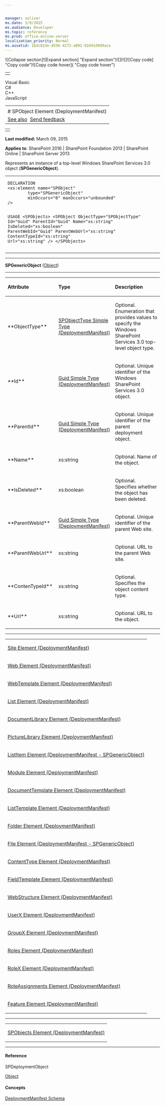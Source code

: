 ```yaml
---


manager: soliver
ms.date: 3/9/2015
ms.audience: Developer
ms.topic: reference
ms.prod: office-online-server
localization_priority: Normal
ms.assetid: 1bdc823e-d556-4273-a091-92d41d9d9ace
---
```


![Collapse
section]![Expand
section] "Expand section")![]()![])![]![]()![Copy
code] "Copy code")![Copy code
hover]( "Copy code hover")
<table>
<tbody>
<tr class="odd">
<td align="left"></td>
</tr>
</tbody>
</table>

Visual Basic  
C\#  
C++  
JavaScript  

<table>
<tbody>
<tr class="odd">
<td align="left"><span id="runningHeaderText"></span></td>
</tr>
<tr class="even">
<td align="left"># SPObject Element (DeploymentManifest)</td>
</tr>
<tr class="odd">
<td align="left"><a href="#seeAlsoToggle">See also</a>  <span id="headfeedbackarea" class="feedbackhead"><a href="javascript:SubmitFeedback(&#39;docthis@Microsoft.com&#39;,&#39;&#39;,&#39;&#39;,&#39;&#39;,&#39;1.0.18082.1225&#39;,&#39;%0\dThank%20you%20for%20your%20feedback.%20The%20developer%20writing%20teams%20use%20your%20feedback%20to%20improve%20documentation.%20While%20we%20are%20reviewing%20your%20feedback,%20we%20may%20send%20you%20e-mail%20to%20ask%20for%20clarification%20or%20feedback%20on%20a%20solution.%20We%20do%20not%20use%20your%20e-mail%20address%20for%20any%20other%20purpose%20and%20we%20delete%20it%20after%20we%20finish%20our%20review.%0\AFor%20further%20information%20about%20the%20privacy%20policies%20of%20Microsoft,%20please%20see%20http://privacy.microsoft.com/en-us/default.aspx.%0\A%0\d&#39;,&#39;Customer%20feedback&#39;);">Send feedback</a></span></td>
</tr>
</tbody>
</table>

<table>
<colgroup>
<col width="100%" />
</colgroup>
<tbody>
<tr class="odd">
<td align="left"></td>
</tr>
</tbody>
</table>

**Last modified:** March 09, 2015

**Applies to**: SharePoint 2016 | SharePoint Foundation 2013 |
SharePoint Online | SharePoint Server 2013

Represents an instance of a top-level Windows SharePoint Services 3.0
object (**SPGenericObject**).

<span codelanguage="other"></span>
<table>
<colgroup>
<col width="100%" />
</colgroup>
<tbody>
<tr class="odd">
<td align="left"><pre><code>DECLARATION
&lt;xs:element name=&quot;SPObject&quot; 
        type=&quot;SPGenericObject&quot; 
        minOccurs=&quot;0&quot; maxOccurs=&quot;unbounded&quot; 
/&gt;

USAGE
&lt;SPObjects&gt;
        &lt;SPObject
                ObjectType=&quot;SPObjectType&quot;
                Id=&quot;Guid&quot;
                ParentId=&quot;Guid&quot;
                Name=&quot;xs:string&quot;
                IsDeleted=&quot;xs:boolean&quot;
                ParentWebId=&quot;Guid&quot;
                ParentWebUrl=&quot;xs:string&quot;
                ContentTypeId=&quot;xs:string&quot;
                Url=&quot;xs:string&quot;
        /&gt;
&lt;/SPObjects&gt;</code></pre></td>
</tr>
</tbody>
</table>


-----------------------------------------------------------------------------------------------------------------------------------------------------------------------------------------

**SPGenericObject** (<span sdata="cer"
target="T:System.Object">[Object](http://msdn2.microsoft.com/EN-US/library/e5kfa45b)</span>)


-----------------------------------------------------------------------------------------------------------------------------------------------------------------------------------------------

<table>
<colgroup>
<col width="33%" />
<col width="33%" />
<col width="33%" />
</colgroup>
<thead>
<tr class="header">
<th align="left"><p>Attribute</p></th>
<th align="left"><p>Type</p></th>
<th align="left"><p>Description</p></th>
</tr>
</thead>
<tbody>
<tr class="odd">
<td align="left"><p>**ObjectType**</p></td>
<td align="left"><p><span sdata="link"><a href="spobjecttype-simple-type-deploymentmanifest.md">SPObjectType Simple Type (DeploymentManifest)</a></span></p></td>
<td align="left"><p>Optional. Enumeration that provides values to specify the Windows SharePoint Services 3.0 top-level object type.</p></td>
</tr>
<tr class="even">
<td align="left"><p>**Id**</p></td>
<td align="left"><p><span sdata="link"><a href="guid-simple-type-deploymentmanifest.md">Guid Simple Type (DeploymentManifest)</a></span></p></td>
<td align="left"><p>Optional. Unique identifier of the Windows SharePoint Services 3.0 object.</p></td>
</tr>
<tr class="odd">
<td align="left"><p>**ParentId**</p></td>
<td align="left"><p><span sdata="link"><a href="guid-simple-type-deploymentmanifest.md">Guid Simple Type (DeploymentManifest)</a></span></p></td>
<td align="left"><p>Optional. Unique identifier of the parent deployment object.</p></td>
</tr>
<tr class="even">
<td align="left"><p>**Name**</p></td>
<td align="left"><p>xs:string</p></td>
<td align="left"><p>Optional. Name of the object.</p></td>
</tr>
<tr class="odd">
<td align="left"><p>**IsDeleted**</p></td>
<td align="left"><p>xs:boolean</p></td>
<td align="left"><p>Optional. Specifies whether the object has been deleted.</p></td>
</tr>
<tr class="even">
<td align="left"><p>**ParentWebId**</p></td>
<td align="left"><p><span sdata="link"><a href="guid-simple-type-deploymentmanifest.md">Guid Simple Type (DeploymentManifest)</a></span></p></td>
<td align="left"><p>Optional. Unique identifier of the parent Web site.</p></td>
</tr>
<tr class="odd">
<td align="left"><p>**ParentWebUrl**</p></td>
<td align="left"><p>xs:string</p></td>
<td align="left"><p>Optional. URL to the parent Web site.</p></td>
</tr>
<tr class="even">
<td align="left"><p>**ContenTypeId**</p></td>
<td align="left"><p>xs:string</p></td>
<td align="left"><p>Optional. Specifies the object content type.</p></td>
</tr>
<tr class="odd">
<td align="left"><p>**Url**</p></td>
<td align="left"><p>xs:string</p></td>
<td align="left"><p>Optional. URL to the object.</p></td>
</tr>
</tbody>
</table>


---------------------------------------------------------------------------------------------------------------------------------------------------------------------------------------------------

<table>
<colgroup>
<col width="100%" />
</colgroup>
<tbody>
<tr class="odd">
<td align="left"><p><span sdata="link"><a href="site-element-deploymentmanifest.md">Site Element (DeploymentManifest)</a></span></p></td>
</tr>
<tr class="even">
<td align="left"><p><span sdata="link"><a href="web-element-deploymentmanifest.md">Web Element (DeploymentManifest)</a></span></p></td>
</tr>
<tr class="odd">
<td align="left"><p><span sdata="link"><a href="webtemplate-element-deploymentmanifest.md">WebTemplate Element (DeploymentManifest)</a></span></p></td>
</tr>
<tr class="even">
<td align="left"><p><span sdata="link"><a href="list-element-deploymentmanifest.md">List Element (DeploymentManifest)</a></span></p></td>
</tr>
<tr class="odd">
<td align="left"><p><span sdata="link"><a href="documentlibrary-element-deploymentmanifest.md">DocumentLibrary Element (DeploymentManifest)</a></span></p></td>
</tr>
<tr class="even">
<td align="left"><p><span sdata="link"><a href="picturelibrary-element-deploymentmanifest.md">PictureLibrary Element (DeploymentManifest)</a></span></p></td>
</tr>
<tr class="odd">
<td align="left"><p><span sdata="link"><a href="listitem-element-deploymentmanifestspgenericobject.md">ListItem Element (DeploymentManifest - SPGenericObject)</a></span></p></td>
</tr>
<tr class="even">
<td align="left"><p><span sdata="link"><a href="module-element-deploymentmanifest.md">Module Element (DeploymentManifest)</a></span></p></td>
</tr>
<tr class="odd">
<td align="left"><p><span sdata="link"><a href="documenttemplate-element-deploymentmanifest.md">DocumentTemplate Element (DeploymentManifest)</a></span></p></td>
</tr>
<tr class="even">
<td align="left"><p><span sdata="link"><a href="listtemplate-element-deploymentmanifest.md">ListTemplate Element (DeploymentManifest)</a></span></p></td>
</tr>
<tr class="odd">
<td align="left"><p><span sdata="link"><a href="folder-element-deploymentmanifest.md">Folder Element (DeploymentManifest)</a></span></p></td>
</tr>
<tr class="even">
<td align="left"><p><span sdata="link"><a href="file-element-deploymentmanifestspgenericobject.md">File Element (DeploymentManifest - SPGenericObject)</a></span></p></td>
</tr>
<tr class="odd">
<td align="left"><p><span sdata="link"><a href="contenttype-element-deploymentmanifest.md">ContentType Element (DeploymentManifest)</a></span></p></td>
</tr>
<tr class="even">
<td align="left"><p><span sdata="link"><a href="fieldtemplate-element-deploymentmanifest.md">FieldTemplate Element (DeploymentManifest)</a></span></p></td>
</tr>
<tr class="odd">
<td align="left"><p><span sdata="link"><a href="webstructure-element-deploymentmanifest.md">WebStructure Element (DeploymentManifest)</a></span></p></td>
</tr>
<tr class="even">
<td align="left"><p><span sdata="link"><a href="userx-element-deploymentmanifest.md">UserX Element (DeploymentManifest)</a></span></p></td>
</tr>
<tr class="odd">
<td align="left"><p><span sdata="link"><a href="groupx-element-deploymentmanifest.md">GroupX Element (DeploymentManifest)</a></span></p></td>
</tr>
<tr class="even">
<td align="left"><p><span sdata="link"><a href="roles-element-deploymentmanifest.md">Roles Element (DeploymentManifest)</a></span></p></td>
</tr>
<tr class="odd">
<td align="left"><p><span sdata="link"><a href="rolex-element-deploymentmanifest.md">RoleX Element (DeploymentManifest)</a></span></p></td>
</tr>
<tr class="even">
<td align="left"><p><span sdata="link"><a href="roleassignments-element-deploymentmanifest.md">RoleAssignments Element (DeploymentManifest)</a></span></p></td>
</tr>
<tr class="odd">
<td align="left"><p><span sdata="link"><a href="feature-element-deploymentmanifest.md">Feature Element (DeploymentManifest)</a></span></p></td>
</tr>
</tbody>
</table>


----------------------------------------------------------------------------------------------------------------------------------------------------------------------------------------------------

<table>
<colgroup>
<col width="100%" />
</colgroup>
<tbody>
<tr class="odd">
<td align="left"><p><span sdata="link"><a href="spobjects-element-deploymentmanifest.md">SPObjects Element (DeploymentManifest)</a></span></p></td>
</tr>
</tbody>
</table>


-------------------------------------------------------------------------------------------------------------------------------------------------------------------------------------------

#### Reference

<span sdata="cer"
target="T:Microsoft.SharePoint.Deployment.SPDeploymentObject"><span
class="nolink">SPDeploymentObject</span></span>

<span sdata="cer"
target="T:System.Object">[Object](http://msdn2.microsoft.com/EN-US/library/e5kfa45b)</span>

#### Concepts

[DeploymentManifest
Schema](deploymentmanifest-schema.md)</span>








